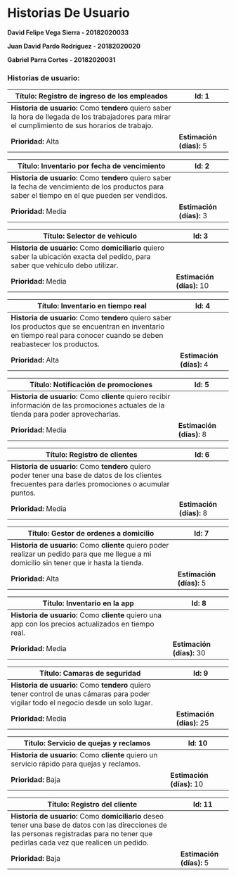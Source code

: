 # Historias De Usuario

**David Felipe Vega Sierra - 20182020033**

**Juan David Pardo Rodríguez - 20182020020**

**Gabriel Parra Cortes - 20182020031**

### Historias de usuario: 
| **Título:** Registro de ingreso de los empleados |**Id:** 1|
|----------------------------|--------------------------------|
| **Historia de usuario:** Como **tendero** quiero saber la hora de llegada de los trabajadores para mirar el cumplimiento de sus horarios de trabajo.||
| **Prioridad:** Alta|**Estimación (días):** 5|

| **Título:** Inventario por fecha de vencimiento|**Id:** 2|
|----------------------------|--------------------------------|
| **Historia de usuario:** Como **tendero** quiero saber la fecha de vencimiento de los productos para saber el tiempo en el que pueden ser vendidos.||
| **Prioridad:** Media|**Estimación (días):** 3|

| **Título:** Selector de vehiculo|**Id:** 3|
|---------------------------|---------------------------------|
| **Historia de usuario:** Como **domiciliario** quiero saber la ubicación exacta del pedido, para saber que vehículo debo utilizar.||
| **Prioridad:** Media|**Estimación (días):** 10|

| **Título:** Inventario en tiempo real|**Id:** 4|
|----------------------------|--------------------------------|
| **Historia de usuario:** Como **tendero** quiero saber los productos que se encuentran en inventario en tiempo real para conocer cuando se deben reabastecer los productos.||
| **Prioridad:** Alta|**Estimación (días):** 4|

| **Título:** Notificación de promociones|**Id:** 5|
|-----------------------------|-------------------------------|
| **Historia de usuario:** Como **cliente** quiero recibir información de las promociones actuales de la tienda para poder aprovecharlas.||
| **Prioridad:** Media|**Estimación (días):** 8|

| **Título:** Registro de clientes|**Id:** 6|
|-----------------------------|-------------------------------|
| **Historia de usuario:** Como **tendero** quiero poder tener una base de datos de los clientes frecuentes para darles promociones o acumular puntos.||
| **Prioridad:** Media|**Estimación (días):** 8|

| **Título:** Gestor de ordenes a domicilio|**Id:** 7|
|------------------------------|------------------------------|
| **Historia de usuario:** Como **cliente** quiero poder realizar un pedido para que me llegue a mi domicilio sin tener que ir hasta la tienda.||
| **Prioridad:** Alta|**Estimación (días):** 5|

| **Título:** Inventario en la app|**Id:** 8|
|------------------------------|------------------------------|
| **Historia de usuario:** Como **cliente** quiero una app con los precios actualizados en tiempo real.||
| **Prioridad:** Media|**Estimación (días):** 30|

| **Título:** Camaras de seguridad|**Id:** 9|
|------------------------------|------------------------------|
| **Historia de usuario:** Como **tendero** quiero tener control de unas cámaras para poder vigilar todo el negocio desde un solo lugar.||
| **Prioridad:** Media|**Estimación (días):** 25|

| **Título:** Servicio de quejas y reclamos|**Id:** 10|
|------------------------------|------------------------------|
| **Historia de usuario:** Como **cliente** quiero un servicio rápido para quejas y reclamos.||
| **Prioridad:** Baja|**Estimación (días):** 10|

| **Título:** Registro del cliente|**Id:** 11|
|-------------------------------|-----------------------------|
| **Historia de usuario:** Como **domiciliario** deseo tener una base de datos con las direcciones de las personas registradas para no tener que pedirlas cada vez que realicen un pedido.||
| **Prioridad:** Baja|**Estimación (días):** 5|
